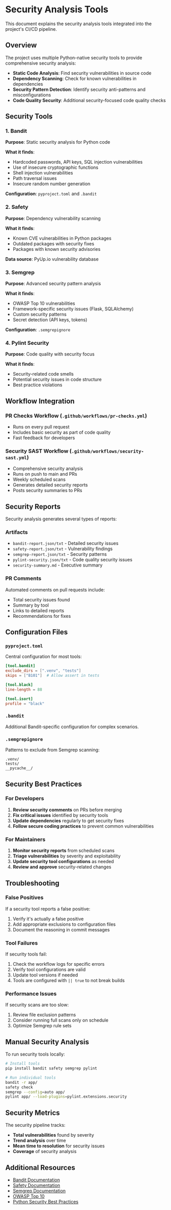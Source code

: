 # Security Analysis Tools

This document explains the security analysis tools integrated into the project's CI/CD pipeline.

## Overview

The project uses multiple Python-native security tools to provide comprehensive security analysis:

- **Static Code Analysis**: Find security vulnerabilities in source code
- **Dependency Scanning**: Check for known vulnerabilities in dependencies
- **Security Pattern Detection**: Identify security anti-patterns and misconfigurations
- **Code Quality Security**: Additional security-focused code quality checks

## Security Tools

### 1. Bandit
**Purpose**: Static security analysis for Python code

**What it finds**:
- Hardcoded passwords, API keys, SQL injection vulnerabilities
- Use of insecure cryptographic functions
- Shell injection vulnerabilities
- Path traversal issues
- Insecure random number generation

**Configuration**: `pyproject.toml` and `.bandit`

### 2. Safety
**Purpose**: Dependency vulnerability scanning

**What it finds**:
- Known CVE vulnerabilities in Python packages
- Outdated packages with security fixes
- Packages with known security advisories

**Data source**: PyUp.io vulnerability database

### 3. Semgrep
**Purpose**: Advanced security pattern analysis

**What it finds**:
- OWASP Top 10 vulnerabilities
- Framework-specific security issues (Flask, SQLAlchemy)
- Custom security patterns
- Secret detection (API keys, tokens)

**Configuration**: `.semgrepignore`

### 4. Pylint Security
**Purpose**: Code quality with security focus

**What it finds**:
- Security-related code smells
- Potential security issues in code structure
- Best practice violations

## Workflow Integration

### PR Checks Workflow (`.github/workflows/pr-checks.yml`)
- Runs on every pull request
- Includes basic security as part of code quality
- Fast feedback for developers

### Security SAST Workflow (`.github/workflows/security-sast.yml`)
- Comprehensive security analysis
- Runs on push to main and PRs
- Weekly scheduled scans
- Generates detailed security reports
- Posts security summaries to PRs

## Security Reports

Security analysis generates several types of reports:

### Artifacts
- `bandit-report.json/txt` - Detailed security issues
- `safety-report.json/txt` - Vulnerability findings
- `semgrep-report.json/txt` - Security patterns
- `pylint-security.json/txt` - Code quality security issues
- `security-summary.md` - Executive summary

### PR Comments
Automated comments on pull requests include:
- Total security issues found
- Summary by tool
- Links to detailed reports
- Recommendations for fixes

## Configuration Files

### `pyproject.toml`
Central configuration for most tools:
```toml
[tool.bandit]
exclude_dirs = [".venv", "tests"]
skips = ["B101"]  # Allow assert in tests

[tool.black]
line-length = 88

[tool.isort]
profile = "black"
```

### `.bandit`
Additional Bandit-specific configuration for complex scenarios.

### `.semgrepignore`
Patterns to exclude from Semgrep scanning:
```
.venv/
tests/
__pycache__/
```

## Security Best Practices

### For Developers
1. **Review security comments** on PRs before merging
2. **Fix critical issues** identified by security tools
3. **Update dependencies** regularly to get security fixes
4. **Follow secure coding practices** to prevent common vulnerabilities

### For Maintainers
1. **Monitor security reports** from scheduled scans
2. **Triage vulnerabilities** by severity and exploitability
3. **Update security tool configurations** as needed
4. **Review and approve** security-related changes

## Troubleshooting

### False Positives
If a security tool reports a false positive:
1. Verify it's actually a false positive
2. Add appropriate exclusions to configuration files
3. Document the reasoning in commit messages

### Tool Failures
If security tools fail:
1. Check the workflow logs for specific errors
2. Verify tool configurations are valid
3. Update tool versions if needed
4. Tools are configured with `|| true` to not break builds

### Performance Issues
If security scans are too slow:
1. Review file exclusion patterns
2. Consider running full scans only on schedule
3. Optimize Semgrep rule sets

## Manual Security Analysis

To run security tools locally:

```bash
# Install tools
pip install bandit safety semgrep pylint

# Run individual tools
bandit -r app/
safety check
semgrep --config=auto app/
pylint app/ --load-plugins=pylint.extensions.security
```

## Security Metrics

The security pipeline tracks:
- **Total vulnerabilities** found by severity
- **Trend analysis** over time
- **Mean time to resolution** for security issues
- **Coverage** of security analysis

## Additional Resources

- [Bandit Documentation](https://bandit.readthedocs.io/)
- [Safety Documentation](https://pyup.io/safety/)
- [Semgrep Documentation](https://semgrep.dev/docs/)
- [OWASP Top 10](https://owasp.org/www-project-top-ten/)
- [Python Security Best Practices](https://python.org/dev/security/)
